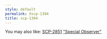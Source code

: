 ```yaml
---
style: default
permalink: Xscp-1394
title: scp-1394
---
```

You may also like:
[SCP-2851](http://scp-wiki.net/scp-2851)
["Special Observer"](http://scp-wiki.net/goc-tale-sequence-special-observer)